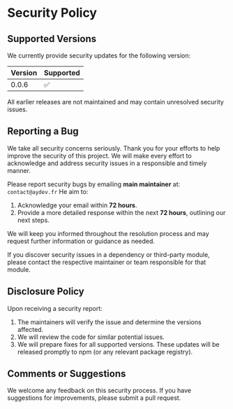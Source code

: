 # Security Policy

## Supported Versions

We currently provide security updates for the following version:

| Version | Supported          |
| ------- | ------------------ |
| 0.0.6   | :white_check_mark: |

All earlier releases are not maintained and may contain unresolved security issues.

## Reporting a Bug

We take all security concerns seriously. Thank you for your efforts to help improve the security of this project. We will make every effort to acknowledge and address security issues in a responsible and timely manner.

Please report security bugs by emailing **main maintainer** at: `contact@aydev.fr`
He aim to:
1. Acknowledge your email within **72 hours**.
2. Provide a more detailed response within the next **72 hours**, outlining our next steps.

We will keep you informed throughout the resolution process and may request further information or guidance as needed.

If you discover security issues in a dependency or third-party module, please contact the respective maintainer or team responsible for that module.

## Disclosure Policy

Upon receiving a security report:
1. The maintainers will verify the issue and determine the versions affected.
2. We will review the code for similar potential issues.
3. We will prepare fixes for all supported versions. These updates will be released promptly to npm (or any relevant package registry).

## Comments or Suggestions

We welcome any feedback on this security process. If you have suggestions for improvements, please submit a pull request.
